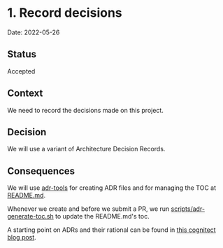 # 1. Record decisions

Date: 2022-05-26

## Status

Accepted

## Context

We need to record the decisions made on this project.

## Decision

We will use a variant of Architecture Decision Records.

## Consequences

We will use [adr-tools](https://github.com/npryce/adr-tools) for creating ADR files and
for managing the TOC at [README.md](README.md).

Whenever we create and before we submit a PR, we run [scripts/adr-generate-toc.sh](../../scripts//adr-generate-toc.sh) to update the README.md's toc.

A starting point on ADRs and their rational can be found in [this cognitect blog post](https://cognitect.com/blog/2011/11/15/documenting-architecture-decisions).
